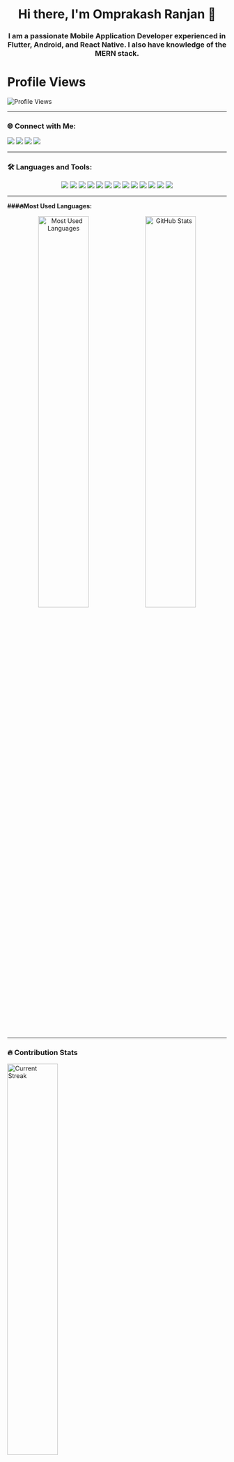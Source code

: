 <h1 align="center">Hi there, I'm Omprakash Ranjan 👋</h1>

<h3 align="center">
  I am a passionate Mobile Application Developer experienced in Flutter, Android, and React Native. I also have knowledge of the MERN stack.
</p>

# Profile Views
<p align="left">
  <img src="https://komarev.com/ghpvc/?username=opranjan&label=Profile%20views&color=0e75b6&style=flat" alt="Profile Views" />
</p>




---

### 🌐 Connect with Me:
<p align="left">
  <a href="www.linkedin.com/in/omprakash-ranjan-7aa5b41a3" target="_blank"><img src="https://img.shields.io/badge/LinkedIn-0077B5?style=for-the-badge&logo=linkedin&logoColor=white" /></a>
  <a href="mailto:opranjan91700@gmail.com" target="_blank"><img src="https://img.shields.io/badge/Gmail-D14836?style=for-the-badge&logo=gmail&logoColor=white" /></a>
  <a href="https://twitter.com/your-twitter" target="_blank"><img src="https://img.shields.io/badge/Twitter-1DA1F2?style=for-the-badge&logo=twitter&logoColor=white" /></a>
  <a href="https://github.com/opranjan" target="_blank"><img src="https://img.shields.io/badge/GitHub-181717?style=for-the-badge&logo=github&logoColor=white" /></a>
</p>

---

### 🛠 Languages and Tools:
<p align="center">
  <img src="https://img.shields.io/badge/Flutter-02569B?style=for-the-badge&logo=flutter&logoColor=white" />
  <img src="https://img.shields.io/badge/React_Native-20232A?style=for-the-badge&logo=react&logoColor=61DAFB" />
  <img src="https://img.shields.io/badge/Android-3DDC84?style=for-the-badge&logo=android&logoColor=white" />
  <img src="https://img.shields.io/badge/Node.js-43853D?style=for-the-badge&logo=node.js&logoColor=white" />
  <img src="https://img.shields.io/badge/Express.js-404D59?style=for-the-badge" />
  <img src="https://img.shields.io/badge/MongoDB-4EA94B?style=for-the-badge&logo=mongodb&logoColor=white" />
   <img src="https://img.shields.io/badge/MySQL-4479A1?style=for-the-badge&logo=mysql&logoColor=white" />
  <img src="https://img.shields.io/badge/SQLite-003B57?style=for-the-badge&logo=sqlite&logoColor=white" />
  <img src="https://img.shields.io/badge/Firebase-FFCA28?style=for-the-badge&logo=firebase&logoColor=black" />
  <img src="https://img.shields.io/badge/Heroku-430098?style=for-the-badge&logo=heroku&logoColor=white" />
  <img src="https://img.shields.io/badge/JavaScript-F7DF1E?style=for-the-badge&logo=javascript&logoColor=black" />
  <img src="https://img.shields.io/badge/HTML5-E34F26?style=for-the-badge&logo=html5&logoColor=white" />
  <img src="https://img.shields.io/badge/CSS3-1572B6?style=for-the-badge&logo=css3&logoColor=white" />
</p>

---

**###🔥Most Used Languages:**
<p align="center">
   <img width="48%" src="https://github-readme-stats.vercel.app/api/top-langs/?username=opranjan&layout=compact&theme=radical" alt="Most Used Languages" />

  <!-- GitHub Stats -->
  <img width="48%" src="https://github-readme-stats.vercel.app/api?username=opranjan&show_icons=true&theme=radical" alt="GitHub Stats" />
</p>

---

### 🔥 Contribution Stats

<p align="left">
  <!-- Contributions -->
      <img width="48%" src="https://streak-stats.demolab.com?user=opranjan&theme=dark" alt="Current Streak" />
</p>

---


